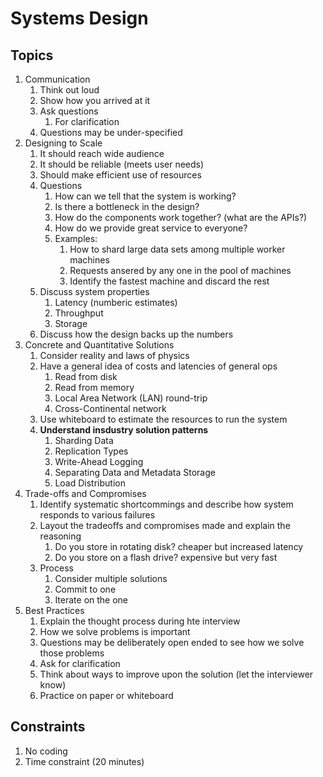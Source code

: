 # Systems Design #
## Topics ##
1. Communication
	1. Think out loud
	2. Show how you arrived at it
	3. Ask questions
		1. For clarification
	4. Questions may be under-specified
2. Designing to Scale
	1. It should reach wide audience
	2. It should be reliable (meets user needs)
	3. Should make efficient use of resources
	4. Questions
		1. How can we tell that the system is working?
		2. Is there a bottleneck in the design?
		3. How do the components work together? (what are the APIs?)
		4. How do we provide great service to everyone?
		5. Examples:
			1. How to shard large data sets among multiple worker machines
			2. Requests ansered by any one in the pool of machines
			3. Identify the fastest machine and discard the rest
	5. Discuss system properties
		1. Latency (numberic estimates)
		2. Throughput
		3. Storage
	6. Discuss how the design backs up the numbers
3. Concrete and Quantitative Solutions
	1. Consider reality and laws of physics
	2. Have a general idea of costs and latencies of general ops
		1. Read from disk
		2. Read from memory
		3. Local Area Network (LAN) round-trip
		4. Cross-Continental network
	3. Use whiteboard to estimate the resources to run the system
	4. **Understand insdustry solution patterns**
		1. Sharding Data
		2. Replication Types
		3. Write-Ahead Logging
		4. Separating Data and Metadata Storage
		5. Load Distribution
4. Trade-offs and Compromises
	1. Identify systematic shortcommings and describe how system responds to various failures
	2. Layout the tradeoffs and compromises made and explain the reasoning
		1. Do you store in rotating disk? cheaper but increased latency
		2. Do you store on a flash drive? expensive but very fast
	3. Process
		1. Consider multiple solutions
		2. Commit to one
		3. Iterate on the one
5. Best Practices
	1. Explain the thought process during hte interview
	2. How we solve problems is important
	3. Questions may be deliberately open ended to see how we solve those problems
	4. Ask for clarification
	5. Think about ways to improve upon the solution (let the interviewer know)
	6. Practice on paper or whiteboard

## Constraints ##
1. No coding
2. Time constraint (20 minutes)